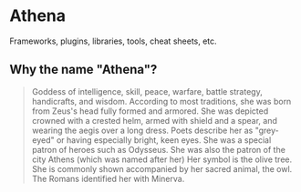 # Athena

Frameworks, plugins, libraries, tools, cheat sheets, etc.

## Why the name "Athena"?
> Goddess of intelligence, skill, peace, warfare, battle strategy, handicrafts, and wisdom. According to most traditions, she was born from Zeus's head fully formed and armored. She was depicted crowned with a crested helm, armed with shield and a spear, and wearing the aegis over a long dress. Poets describe her as "grey-eyed" or having especially bright, keen eyes. She was a special patron of heroes such as Odysseus. She was also the patron of the city Athens (which was named after her) Her symbol is the olive tree. She is commonly shown accompanied by her sacred animal, the owl. The Romans identified her with Minerva.
